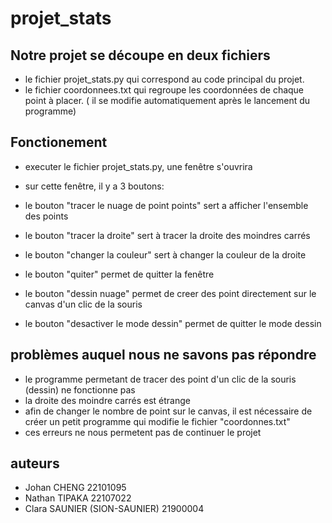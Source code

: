 # projet_stats

## Notre projet se découpe en deux fichiers
- le fichier projet_stats.py qui correspond au code principal du projet.
- le fichier coordonnees.txt qui regroupe les coordonnées de chaque point à placer. ( il se modifie automatiquement après le lancement du programme)

## Fonctionement
- executer le fichier projet_stats.py, une fenêtre s'ouvrira
- sur cette fenêtre, il y a 3 boutons:

- le bouton "tracer le nuage de point points" sert a afficher l'ensemble des points
- le bouton "tracer la droite" sert à tracer la droite des moindres carrés
- le bouton "changer la couleur" sert à changer la couleur de la droite
- le bouton "quiter" permet de quitter la fenêtre 
- le bouton "dessin nuage" permet de creer des point directement sur le canvas d'un clic de la souris
- le bouton "desactiver le mode dessin" permet de quitter le mode dessin

##

## problèmes auquel nous ne savons pas répondre
- le programme permetant de tracer des point d'un clic de la souris (dessin) ne fonctionne pas
- la droite des moindre carrés est étrange
- afin de changer le nombre de point sur le canvas, il est nécessaire de créer un petit programme qui modifie le fichier "coordonnes.txt"
- ces erreurs ne nous permetent pas de continuer le projet

## auteurs
- Johan CHENG 22101095
- Nathan TIPAKA 22107022
- Clara SAUNIER (SION-SAUNIER) 21900004
